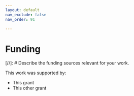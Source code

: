 ```yaml
---
layout: default
nav_exclude: false
nav_order: 91

---
```


# Funding

[//]: # Describe the funding sources relevant for your work. 

This work was supported by: 
* This grant
* This other grant
